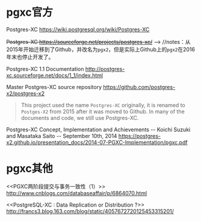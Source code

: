 
# pgxc官方

Postgres-XC https://wiki.postgresql.org/wiki/Postgres-XC

~~Postgres-XC https://sourceforge.net/projects/postgres-xc/~~  -->  //notes：从2015年开始迁移到了Github，并改名为`pgx2`，但是实际上Github上的`pgx2`在2016年末也停止开发了。

Postgres-XC 1.1 Documentation http://postgres-xc.sourceforge.net/docs/1_1/index.html

Master Postgres-XC source repository https://github.com/postgres-x2/postgres-x2
> This project used the name `Postgres-XC` originally, it is renamed to `Postges-X2` from 2015 after it was moved to Github. In many of the documents and code, we still use Postgres-XC.

Postgres-XC Concept, Implementation and Achievements -- Koichi Suzuki and Masataka Saito -- September 10th, 2014 https://postgres-x2.github.io/presentation_docs/2014-07-PGXC-Implementation/pgxc.pdf

# pgxc其他

<<PGXC两阶段提交与事务一致性（1）>> http://www.cnblogs.com/databaseaffair/p/6864070.html

<<PostgreSQL-XC : Data Replication or Distribution ?>> http://francs3.blog.163.com/blog/static/4057672720125453315201/
